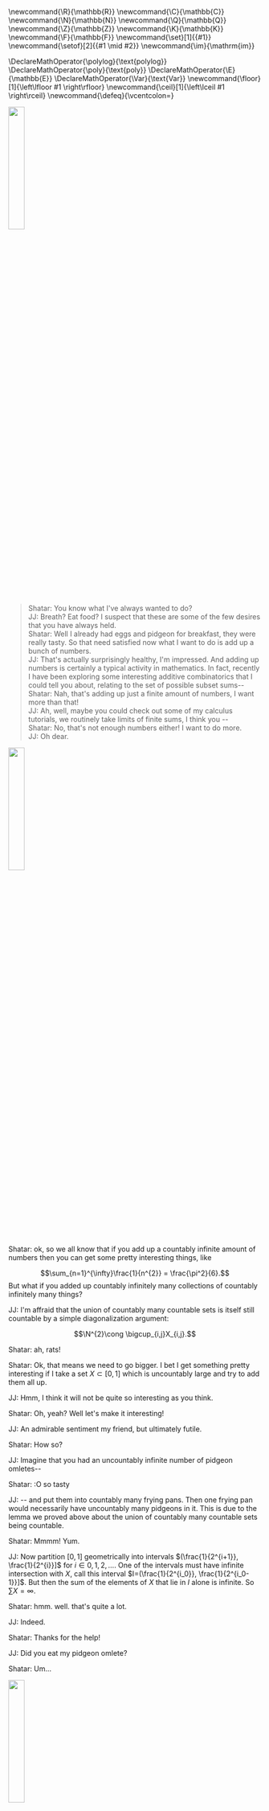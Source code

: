 \newcommand{\R}{\mathbb{R}}
\newcommand{\C}{\mathbb{C}}
\newcommand{\N}{\mathbb{N}}
\newcommand{\Q}{\mathbb{Q}}
\newcommand{\Z}{\mathbb{Z}}
\newcommand{\K}{\mathbb{K}}
\newcommand{\F}{\mathbb{F}}
\newcommand{\set}[1]{\{#1\}}
\newcommand{\setof}[2]{\{#1 \mid #2\}}
\newcommand{\im}{\mathrm{im}}

\DeclareMathOperator{\polylog}{\text{polylog}}
\DeclareMathOperator{\poly}{\text{poly}}
\DeclareMathOperator{\E}{\mathbb{E}}
\DeclareMathOperator{\Var}{\text{Var}}
\newcommand{\floor}[1]{\left\lfloor #1 \right\rfloor}
\newcommand{\ceil}[1]{\left\lceil #1 \right\rceil}
\newcommand{\defeq}{\vcentcolon=}



<img src='../../images/rat.png' width='25%'>

> Shatar: You know what I've always wanted to do?\
> JJ: Breath? Eat food? I suspect that these are some of the few
desires that you have always held.\
> Shatar: Well I already had eggs and pidgeon for breakfast, they were really
tasty. So that need satisfied now what I want to do is add up a
bunch of numbers.\
> JJ: That's actually surprisingly healthy, I'm impressed. And
adding up numbers is certainly a typical activity in
mathematics. In fact, recently I have been exploring some
interesting additive combinatorics that I could tell you about,
relating to the set of possible subset sums--\
> Shatar: Nah, that's adding up just a finite amount of numbers,
I want more than that!\
> JJ: Ah, well, maybe you could check out some of my calculus
tutorials, we routinely take limits of finite sums, I think you --\
> Shatar: No, that's not enough numbers either! I want to do
more.\
> JJ: Oh dear. 

<img src='../../images/cat.png' width='25%'>

Shatar: ok, so we all know that if you add up a countably infinite amount of numbers then you can get some pretty interesting things, like 

$$\sum_{n=1}^{\infty}\frac{1}{n^{2}} = \frac{\pi^2}{6}.$$
But what if you added up countably infinitely many collections of
countably infinitely many things?

JJ: I'm affraid that the union of countably many countable sets
is itself still countable by a simple diagonalization argument:

$$\N^{2}\cong \bigcup_{i,j}X_{i,j}.$$

Shatar: ah, rats!

Shatar: Ok, that means we need to go bigger. I bet I get
something pretty interesting if I take a set $X\subset [0,1]$
which is uncountably large and try to add them all up. 

JJ: Hmm, I think it will not be quite so interesting as you
think.

Shatar: Oh, yeah? Well let's make it interesting!

JJ: An admirable sentiment my friend, but ultimately futile.

Shatar: How so?

JJ: Imagine that you had an uncountably infinite number of pidgeon omletes--

Shatar: :O so tasty

JJ: -- and put them into countably many frying pans. Then one
frying pan would necessarily have uncountably many pidgeons in
it. This is due to the lemma we proved above about the union of
countably many countable sets being countable.

Shatar: Mmmm! Yum.

JJ: Now partition $[0,1]$ geometrically into intervals  $(\frac{1}{2^{i+1}}, \frac{1}{2^{i}}]$ for $i\in 0,1,2,\ldots$. One of the intervals must have infinite intersection with $X$, call this interval $I=(\frac{1}{2^{i_0}}, \frac{1}{2^{i_0-1}}]$. But then the sum of the elements of $X$ that lie in $I$ alone is infinite. So $\sum X = \infty$.

Shatar: hmm. well. that's quite a lot.

JJ: Indeed.

Shatar: Thanks for the help!

JJ: Did you eat my pidgeon omlete?

Shatar: Um... 

<img src='../../images/blob.png' width='25%'>

